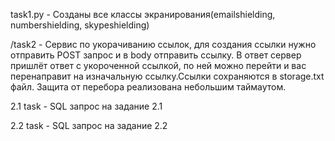 task1.py - Созданы все классы экранирования(emailshielding, numbershielding, skypeshielding)

/task2 - Сервис по укорачиванию ссылок, для создания ссылки нужно отправить POST запрос и в body отправить ссылку.
В ответ сервер пришлёт ответ с укороченной ссылкой, по ней можно перейти и вас перенаправит на изначальную ссылку.Ссылки сохраняются в storage.txt файл.
Защита от перебора реализована небольшим таймаутом.

2.1 task - SQL запрос на задание 2.1

2.2 task - SQL запрос на задание 2.2
